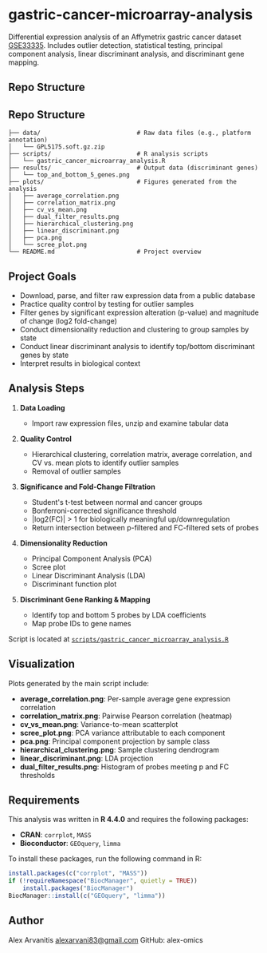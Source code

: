 # gastric-cancer-microarray-analysis
Differential expression analysis of an Affymetrix gastric cancer dataset [GSE33335](https://www.ncbi.nlm.nih.gov/geo/query/acc.cgi?acc=GSE33335).
Includes outlier detection, statistical testing, principal component analysis, linear discriminant analysis, and discriminant gene mapping.

## Repo Structure

## Repo Structure
```
├── data/                           # Raw data files (e.g., platform annotation)  
│   └── GPL5175.soft.gz.zip  
├── scripts/                        # R analysis scripts  
│   └── gastric_cancer_microarray_analysis.R  
├── results/                        # Output data (discriminant genes)  
│   └── top_and_bottom_5_genes.png  
├── plots/                          # Figures generated from the analysis  
│   ├── average_correlation.png  
│   ├── correlation_matrix.png  
│   ├── cv_vs_mean.png  
│   ├── dual_filter_results.png  
│   ├── hierarchical_clustering.png  
│   ├── linear_discriminant.png  
│   ├── pca.png  
│   └── scree_plot.png  
└── README.md                       # Project overview  
```

## Project Goals

- Download, parse, and filter raw expression data from a public database
- Practice quality control by testing for outlier samples
- Filter genes by significant expression alteration (p-value) and magnitude of change (log2 fold-change)
- Conduct dimensionality reduction and clustering to group samples by state
- Conduct linear discriminant analysis to identify top/bottom discriminant genes by state
- Interpret results in biological context

## Analysis Steps

1. **Data Loading**
   - Import raw expression files, unzip and examine tabular data

2. **Quality Control**
   - Hierarchical clustering, correlation matrix, average correlation, and CV vs. mean plots to identify outlier samples
   - Removal of outlier samples
  
3. **Significance and Fold-Change Filtration**
   - Student's t-test between normal and cancer groups
   - Bonferroni-corrected significance threshold
   - |log2(FC)| > 1 for biologically meaningful up/downregulation
   - Return intersection between p-filtered and FC-filtered sets of probes

4. **Dimensionality Reduction**
   - Principal Component Analysis (PCA)
   - Scree plot
   - Linear Discriminant Analysis (LDA)
   - Discriminant function plot
  
5. **Discriminant Gene Ranking & Mapping**
   - Identify top and bottom 5 probes by LDA coefficients
   - Map probe IDs to gene names

Script is located at [`scripts/gastric_cancer_microarray_analysis.R`](scripts/gastric_cancer_microarray_analysis.R)

## Visualization

Plots generated by the main script include:

- **average_correlation.png**: Per-sample average gene expression correlation  
- **correlation_matrix.png**: Pairwise Pearson correlation (heatmap)
- **cv_vs_mean.png**: Variance-to-mean scatterplot  
- **scree_plot.png**: PCA variance attributable to each component 
- **pca.png**: Principal component projection by sample class
- **hierarchical_clustering.png**: Sample clustering dendrogram  
- **linear_discriminant.png**: LDA projection  
- **dual_filter_results.png**: Histogram of probes meeting p and FC thresholds

## Requirements

This analysis was written in **R 4.4.0** and requires the following packages:

- **CRAN**: `corrplot`, `MASS`
- **Bioconductor**: `GEOquery`, `limma`

To install these packages, run the following command in R:

```r
install.packages(c("corrplot", "MASS"))
if (!requireNamespace("BiocManager", quietly = TRUE))
    install.packages("BiocManager")
BiocManager::install(c("GEOquery", "limma"))
```

## Author

Alex Arvanitis
alexarvani83@gmail.com
GitHub: alex-omics

